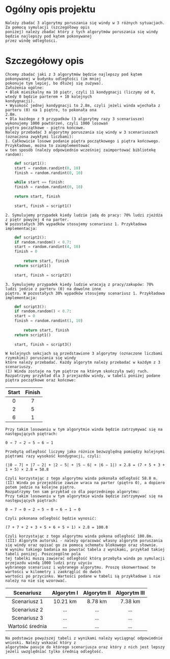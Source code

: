# Ogólny opis projektu

    Należy zbadać 3 algorytmy poruszania się windy w 3 różnych sytuacjach. Za pomocą symulacji (szczegółowy opis
    poniżej) należy zbadać który z tych algorytmów poruszania się windy będzie najlepszy pod kątem pokonywanej
    przez windę odległości.

# Szczegółowy opis

    Chcemy zbadać jaki z 3 algorytmów będzie najlepszy pod kątem pokonywanej w budynku odległości (im mniej
    pokonuje tym lepiej, bo dłużej się zużywa).
    Założenia ogólne:
    • Blok mieszkalny ma 10 piętr, czyli 11 kondygnacji (liczymy od 0, wtedy 0 będzie parterem + 10 kolejnych
    kondygnacji).
    • Wysokość jednej kondygnacji to 2.8m, czyli jeżeli winda wjechała z parteru (0) na 1 piętro, to pokonała ona
    2.8m.
    • Dla każdego z 9 przypadków (3 algorytmy razy 3 scenariusze) wykonujemy 1000 powtórzeń, czyli 1000 losowań
    piętro początkowe - piętro końcowe.
    Należy przebadać 3 algorytmy poruszania się windy w 3 scenariuszach (oznaczona zwykłymi liczbami):
    1. Całkowicie losowe podanie piętra początkowego i piętra końcowego. Przykładowo, można to zaimplementować
    w ten sposób (należy odpowiednio wcześniej zaimportować bibliotekę random):
    
```python
    def script1():
    start = random.randint(0, 10)
    finish = random.randint(0, 10)
    
    while start == finish:
    finish = random.randint(0, 10)
    
    return start, finish
    
    start, finish = script1()

```

    2. Symulujemy przypadek kiedy ludzie jadą do pracy: 70% ludzi zjeżdża z piętr powyżej 4 na parter.
    W pozostałych 30% wypadków stosujemy scenariusz 1. Przykładowa implementacja:

```python
    def script2():
    if random.random() < 0.7:
    start = random.randint(4, 10)
    finish = 0
    
        return start, finish
    return script1()
    
    start, finish = script2()

```

    3. Symulujemy przypadek kiedy ludzie wracają z pracy/zakupów: 70% ludzi jedzie z parteru (0) na dowolne inne
    piętro. W pozostałych 30% wypadków stosujemy scenariusz 1. Przykładowa implementacja:

```python
    def script3():
    if random.random() < 0.7:
    start = 0
    finish = random.randint(1, 10)
    
        return start, finish
    return script1()
    
    start, finish = script3()

```

    W kolejnych sekcjach są przedstawione 3 algorytmy (oznaczone liczbami rzymskimi) poruszania się windy
    które należy przebadać. Każdy algorytm należy przebadać w każdym z 3 scenariuszy.
    (I) Winda zostaje na tym piętrze na którym skończyła swój ruch.
    Rozpatrzymy przykład dla 3 przejazdów windy, w tabeli poniżej podane piętra początkowe oraz końcowe:

| Start | Finish |
| :----:| :----: |
| 0     |  7     |
| 2     |  5     |
| 6     |  1     |

    Przy takim losowaniu w tym algorytmie winda będzie zatrzymywać się na następujących piętrach:

    0 → 7 → 2 → 5 → 6 → 1

    Przebytą odległość liczymy jako różnice bezwzględną pomiędzy kolejnymi piętrami razy wysokość kondygnacji, czyli:

    (|0 − 7| + |7 − 2| + |2 − 5| + |5 − 6| + |6 − 1|) × 2.8 = (7 + 5 + 3 + 1 + 5) × 2.8 = 58.8

    Czyli korzystając z tego algorytmu winda pokonała odległość 58.8 m.
    (II) Winda po przejeździe zawsze wraca na parter (piętro 0), a dopiero potem jedzie na kolejne piętro.
    Rozpatrzymy ten sam przykład co dla poprzedniego algorytmu:
    Przy takim losowaniu w tym algorytmie winda będzie zatrzymywać się na następujących piętrach:

    0 → 7 → 0 → 2 → 5 → 0 → 6 → 1 → 0

    Czyli pokonana odległość będzie wynosić:

    (7 + 7 + 2 + 3 + 5 + 6 + 5 + 1) × 2.8 = 100.8

    Czyli korzystając z tego algorytmu winda pokona odległość 100.8m.
    (III) Algorytm autorski - należy opracować własny algorytm poruszania się windy oraz opisać go za pomocą schematu blokowego oraz słownie.
    W wyniku takiego badania ma powstać tabela z wynikami, przykład takiej tabeli poniżej. Poszczególne pola
    tej tabelki muszą zawierać odległość którą przebyła winda po symulacji przejazdu windą 1000 ludzi przy użyciu
    wybranego scenariusz i wybranego algorytmu. Proszę skonwertować te wartości w kilometry i zaokrąglić do dwóch
    wartości po przycinku. Wartości podane w tabeli są przykładowe i nie należy na nie się wzorować.
    
| Scenariusz    | Algorytm I | Algorytm II | Algorytm III |
|    :----:     |    :----:  |    :----:   |     :----:   |
| Scenariusz 1  |  10.21 km  |   8.78 km   |    7.38 km   |
| Scenariusz 2  |     ...    |      ...    |     ...      |
| Scenariusz 3  |     ...    |      ...    |     ...      |
| Wartość średnia  |  ...    |      ...    |     ...      |

    Na podstawie powyższej tabeli z wynikami należy wyciągnąć odpowiednie wnioski. Należy wskazać który z
    algorytmów pasuje do którego scenariusza oraz który z nich jest lepszy jeżeli uwzględniać tylko średnią odległość.
